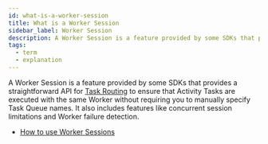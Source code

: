 ```yaml
---
id: what-is-a-worker-session
title: What is a Worker Session
sidebar_label: Worker Session
description: A Worker Session is a feature provided by some SDKs that provides a straightforward way to ensure that Activity Tasks are executed with the same Worker without requiring you to manually specify Task Queue names.
tags:
  - term
  - explanation
---
```


A Worker Session is a feature provided by some SDKs that provides a straightforward API for [Task Routing](/concepts/what-is-task-routing) to ensure that Activity Tasks are executed with the same Worker without requiring you to manually specify Task Queue names. It also includes features like concurrent session limitations and Worker failure detection.

- [How to use Worker Sessions](/go/worker-sessions)
